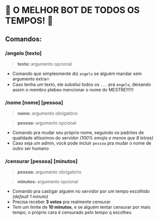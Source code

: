 # 🚨 O MELHOR BOT DE TODOS OS TEMPOS! 🚨

## Comandos:
### /angelo [texto]
> **texto:** argumento opcional

- Comando que simplesmente diz `angelo` se alguém mandar sem argumento extra🔥
- Caso tenha um texto, ele substiui todos os `...` pra `angelo`, deixando assim o membro plebeu mencionar o nome do MESTRE!!!!!!

### /nome [nome] [pessoa]
> **nome:** argumento obrigatório

> **pessoa:** argumento opcional

- Comando pra mudar seu próprio nome, seguindo os padrões de qualidade altíssimos do servidor *(100% emojis e menos que 8 letras)*
- Caso seja um admin, você pode incluir `pessoa` pra mudar o nome de outro ser humano

### /censurar [pessoa] [minutos]
> **pessoa:** argumento obrigatório

> **minutos:** argumento opcional

- Comando pra castigar alguém no servidor por um tempo escolhido *(default 1 minuto)*
- Precisa receber **3 votos** pra realmente censurar
- Tem um limite de **10 minutos**, e se alguém tentar censurar por mais tempo, o próprio cara é censurado pelo tempo q escolheu